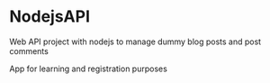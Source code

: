 # NodejsAPI

Web API project with nodejs to manage dummy blog posts and post comments

App for learning and registration purposes
